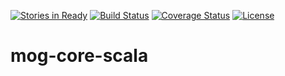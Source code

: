 [![Stories in Ready](https://badge.waffle.io/mogproject/mog-core-scala.png?label=ready&title=Ready)](https://waffle.io/mogproject/mog-core-scala)
[![Build Status](https://travis-ci.org/agt-the-walker/mog-core-scala.svg?branch=master)](https://travis-ci.org/agt-the-walker/mog-core-scala)
[![Coverage Status](https://coveralls.io/repos/agt-the-walker/mog-core-scala/badge.svg)](https://coveralls.io/r/agt-the-walker/mog-core-scala)
[![License](https://img.shields.io/badge/license-Apache2-brightgreen.svg)](http://choosealicense.com/licenses/apache-2.0/)

# mog-core-scala

